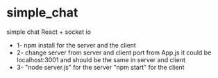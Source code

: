 # simple_chat
simple chat React + socket io 
 <ul>
 <li>1- npm install for the server and the client </li>
  <li>2- change server from server and client port from App.js it could be localhost:3001 and should be the same in server and client </li>
  <li>3- "node server.js" for the server "npm start" for the client</li>
  </ul>
 
 
